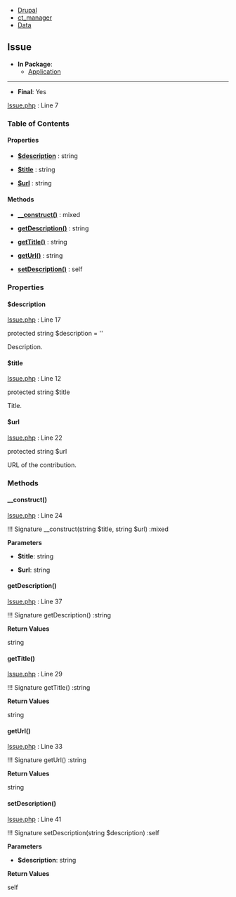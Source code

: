 
- [Drupal](../namespaces/drupal.md)
- [ct_manager](../namespaces/drupal-ct-manager.md)
- [Data](../namespaces/drupal-ct-manager-data.md)


## Issue


- **In Package**:
    - [Application](../packages/Application.md)
  


---


- **Final**: Yes



[Issue.php](../files/web-modules-custom-ct-manager-src-data-issue.md) : Line 7










### Table of Contents









#### Properties
- **[$description](../classes/Drupal-ct-manager-Data-Issue.md#description)**
         : string  

- **[$title](../classes/Drupal-ct-manager-Data-Issue.md#title)**
         : string  

- **[$url](../classes/Drupal-ct-manager-Data-Issue.md#url)**
         : string  


#### Methods
- **[__construct()](../classes/Drupal-ct-manager-Data-Issue.md#__construct)**
           : mixed

- **[getDescription()](../classes/Drupal-ct-manager-Data-Issue.md#getdescription)**
           : string

- **[getTitle()](../classes/Drupal-ct-manager-Data-Issue.md#gettitle)**
           : string

- **[getUrl()](../classes/Drupal-ct-manager-Data-Issue.md#geturl)**
           : string

- **[setDescription()](../classes/Drupal-ct-manager-Data-Issue.md#setdescription)**
           : self







### Properties

#### $description

[Issue.php](../files/web-modules-custom-ct-manager-src-data-issue.md) : Line 17



protected string $description = &#039;&#039;

Description.






#### $title

[Issue.php](../files/web-modules-custom-ct-manager-src-data-issue.md) : Line 12



protected string $title

Title.






#### $url

[Issue.php](../files/web-modules-custom-ct-manager-src-data-issue.md) : Line 22



protected string $url

URL of the contribution.








### Methods

#### __construct()

[Issue.php](../files/web-modules-custom-ct-manager-src-data-issue.md) : Line 24


!!! Signature
    __construct(string $title, string $url) :mixed




**Parameters**

- **$title**: string
    
- **$url**: string
    







#### getDescription()

[Issue.php](../files/web-modules-custom-ct-manager-src-data-issue.md) : Line 37


!!! Signature
    getDescription() :string









**Return Values**

string



#### getTitle()

[Issue.php](../files/web-modules-custom-ct-manager-src-data-issue.md) : Line 29


!!! Signature
    getTitle() :string









**Return Values**

string



#### getUrl()

[Issue.php](../files/web-modules-custom-ct-manager-src-data-issue.md) : Line 33


!!! Signature
    getUrl() :string









**Return Values**

string



#### setDescription()

[Issue.php](../files/web-modules-custom-ct-manager-src-data-issue.md) : Line 41


!!! Signature
    setDescription(string $description) :self




**Parameters**

- **$description**: string
    





**Return Values**

self





